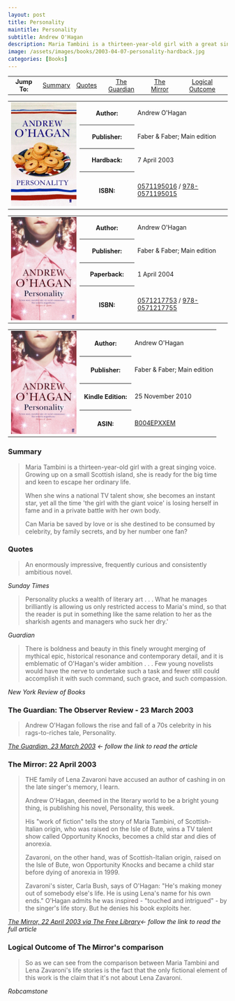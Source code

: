 ```yaml
---
layout: post
title: Personality
maintitle: Personality
subtitle: Andrew O'Hagan
description: Maria Tambini is a thirteen-year-old girl with a great singing voice. Growing up on a small Scottish island, she is ready for the big time and keen to escape her ordinary life.
image: /assets/images/books/2003-04-07-personality-hardback.jpg
categories: [Books]
---
```


<table>
<tr align="center">
<th>Jump To:</th>
<td><a href="#summary">Summary</a></td>
<td><a href="#quotes">Quotes</a></td>
<td><a href="#the-guardian-the-observer-review---23-march-2003">The Guardian</a></td>
<td><a href="#the-mirror-22-april-2003">The Mirror</a></td>
<td><a href="#logical-outcome-of-the-mirrors-comparison">Logical Outcome</a></td>
</tr>
</table>

<table id="hardback" class="striped">
<td rowspan="5" style="text-align: center; width:150px;"><a href="/assets/images/books/2003-04-07-personality-hardback.jpg"><img src="/assets/images/books/2003-04-07-personality-hardback.jpg" width="150" class="zoom-in"></a></td>
<tr>
<th style="width:25%;">Author:</th>
<td>Andrew O'Hagan</td>
</tr>
<tr>
<th>Publisher:</th>
<td>Faber & Faber; Main edition</td>
</tr>
<tr>
<th>Hardback:</th>
<td>7 April 2003</td>
</tr>
<tr>
<th>ISBN:</th>
<td><a href="https://www.google.co.uk/search?q=isbn+0571195016+&ie=utf-8&oe=utf-8&client=firefox-b-ab&gfe_rd=cr&dcr=0&ei=JKS_Wp3NK6rP8Af8-oaACg">0571195016</a> / <a href="https://www.google.co.uk/search?q=isbn+978-0571195015&ie=utf-8&oe=utf-8&client=firefox-b-ab&gfe_rd=cr&dcr=0&ei=eaS_WonTIqrP8Af8-oaACg">978-0571195015</a></td>
</tr>
</table>

<table id="paperback" class="striped">
<td rowspan="5" style="text-align: center; width:150px;"><a href="/assets/images/books/2003-04-07-personality-paperback.jpg"><img src="/assets/images/books/2003-04-07-personality-paperback.jpg" width="150" class="zoom-in"></a></td>
<tr>
<th style="width:25%;">Author:</th>
<td>Andrew O'Hagan</td>
</tr>
<tr>
<th>Publisher:</th>
<td>Faber & Faber; Main edition</td>
</tr>
<tr>
<th>Paperback:</th>
<td>1 April 2004</td>
</tr>
<tr>
<th>ISBN:</th>
<td><a href="https://www.google.co.uk/search?q=isbn+0571217753+&ie=utf-8&oe=utf-8&client=firefox-b-ab&gfe_rd=cr&dcr=0&ei=JKS_Wp3NK6rP8Af8-oaACg">0571217753</a> / <a href="https://www.google.co.uk/search?q=isbn+978-0571217755&ie=utf-8&oe=utf-8&client=firefox-b-ab&gfe_rd=cr&dcr=0&ei=eaS_WonTIqrP8Af8-oaACg">978-0571217755</a></td>
</tr>
</table>

<table id="kindle-edition" class="striped">
<td rowspan="5" style="text-align: center; width:150px;"><a href="/assets/images/books/2003-04-07-personality-paperback.jpg"><img src="/assets/images/books/2003-04-07-personality-paperback.jpg" width="150" class="zoom-in"></a></td>
<tr>
<th style="width:25%;">Author:</th>
<td>Andrew O'Hagan</td>
</tr>
<tr>
<th>Publisher:</th>
<td>Faber & Faber; Main edition</td>
</tr>
<tr>
<th>Kindle Edition:</th>
<td>25 November 2010</td>
</tr>
<tr>
<th>ASIN:</th>
<td><a href="https://www.google.co.uk/search?q=ASIN%3A+B004EPXXEM&ie=utf-8&oe=utf-8&client=firefox-b-ab&gfe_rd=cr&dcr=0&ei=1am_Wqn2Dq_P8Aeo0obwDg">B004EPXXEM</a></td>
</tr>
</table>


### Summary
> Maria Tambini is a thirteen-year-old girl with a great singing voice. Growing up on a small Scottish island, she is ready for the big time and keen to escape her ordinary life.
>
> When she wins a national TV talent show, she becomes an instant star, yet all the time 'the girl with the giant voice' is losing herself in fame and in a private battle with her own body.
>
> Can Maria be saved by love or is she destined to be consumed by celebrity, by family secrets, and by her number one fan?

### Quotes

> An enormously impressive, frequently curious and consistently ambitious novel.

<cite>Sunday Times</cite>

> Personality plucks a wealth of literary art . . .
What he manages brilliantly is allowing us only restricted access to Maria's mind, so that the reader is put in something like the same relation to her as the sharkish agents and managers who suck her dry.'

<cite>Guardian</cite>

> There is boldness and beauty in this finely wrought merging of mythical epic, historical resonance and contemporary detail, and it is emblematic of O'Hagan's wider ambition . . .
> Few young novelists would have the nerve to undertake such a task and fewer still could accomplish it with such command, such grace, and such compassion.

<cite>New York Review of Books</cite>

### The Guardian: The Observer Review - 23 March 2003
> Andrew O'Hagan follows the rise and fall of a 70s celebrity in his rags-to-riches tale, Personality.

<cite>[The Guardian, 23 March 2003](https://www.theguardian.com/books/2003/mar/23/fiction.features4) &#8592; follow the link to read the article</cite>

### The Mirror: 22 April 2003
> THE family of Lena Zavaroni have accused an author of cashing in on the late singer's memory, I learn.
>
> Andrew O'Hagan, deemed in the literary world to be a bright young thing, is publishing his novel, Personality, this week.
>
> His "work of fiction" tells the story of Maria Tambini, of Scottish-Italian origin, who was raised on the Isle of Bute, wins a TV talent show called Opportunity Knocks, becomes a child star and dies of anorexia.
>
> Zavaroni, on the other hand, was of Scottish-Italian origin, raised on the Isle of Bute, won Opportunity Knocks and became a child star before dying of anorexia in 1999.
>
> Zavaroni's sister, Carla Bush, says of O'Hagan: "He's making money out of somebody else's life. He is using Lena's name for his own ends." O'Hagan admits he was inspired - "touched and intrigued" - by the singer's life story. But he denies his book exploits her.

<cite>[The Mirror, 22 April 2003 via The Free Library](https://www.thefreelibrary.com/The+Scurra.-a0100434743)&#8592; follow the link to read the full article</cite>

### Logical Outcome of The Mirror's comparison
> So as we can see from the comparison between Maria Tambini and Lena Zavaroni's life stories is the fact that the only fictional element of this work is the claim that it's not about Lena Zavaroni.

<cite>Robcamstone</cite>

